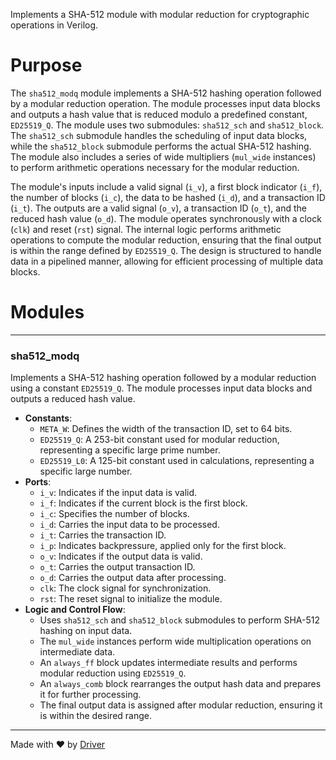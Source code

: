 <!--------------------------------------------------------------------------------->
<!-- IMPORTANT: This file is auto-generated by Driver (https://driver.ai). -------->
<!-- Manual edits may be overwritten on future commits. --------------------------->
<!--------------------------------------------------------------------------------->

Implements a SHA-512 module with modular reduction for cryptographic operations in Verilog.

# Purpose
The `sha512_modq` module implements a SHA-512 hashing operation followed by a modular reduction operation. The module processes input data blocks and outputs a hash value that is reduced modulo a predefined constant, `ED25519_Q`. The module uses two submodules: `sha512_sch` and `sha512_block`. The `sha512_sch` submodule handles the scheduling of input data blocks, while the `sha512_block` submodule performs the actual SHA-512 hashing. The module also includes a series of wide multipliers (`mul_wide` instances) to perform arithmetic operations necessary for the modular reduction.

The module's inputs include a valid signal (`i_v`), a first block indicator (`i_f`), the number of blocks (`i_c`), the data to be hashed (`i_d`), and a transaction ID (`i_t`). The outputs are a valid signal (`o_v`), a transaction ID (`o_t`), and the reduced hash value (`o_d`). The module operates synchronously with a clock (`clk`) and reset (`rst`) signal. The internal logic performs arithmetic operations to compute the modular reduction, ensuring that the final output is within the range defined by `ED25519_Q`. The design is structured to handle data in a pipelined manner, allowing for efficient processing of multiple data blocks.
# Modules

---
### sha512\_modq
Implements a SHA-512 hashing operation followed by a modular reduction using a constant `ED25519_Q`. The module processes input data blocks and outputs a reduced hash value.
- **Constants**:
    - ``META_W``: Defines the width of the transaction ID, set to 64 bits.
    - ``ED25519_Q``: A 253-bit constant used for modular reduction, representing a specific large prime number.
    - ``ED25519_L0``: A 125-bit constant used in calculations, representing a specific large number.
- **Ports**:
    - ``i_v``: Indicates if the input data is valid.
    - ``i_f``: Indicates if the current block is the first block.
    - ``i_c``: Specifies the number of blocks.
    - ``i_d``: Carries the input data to be processed.
    - ``i_t``: Carries the transaction ID.
    - ``i_p``: Indicates backpressure, applied only for the first block.
    - ``o_v``: Indicates if the output data is valid.
    - ``o_t``: Carries the output transaction ID.
    - ``o_d``: Carries the output data after processing.
    - ``clk``: The clock signal for synchronization.
    - ``rst``: The reset signal to initialize the module.
- **Logic and Control Flow**:
    - Uses `sha512_sch` and `sha512_block` submodules to perform SHA-512 hashing on input data.
    - The `mul_wide` instances perform wide multiplication operations on intermediate data.
    - An `always_ff` block updates intermediate results and performs modular reduction using `ED25519_Q`.
    - An `always_comb` block rearranges the output hash data and prepares it for further processing.
    - The final output data is assigned after modular reduction, ensuring it is within the desired range.



---
Made with ❤️ by [Driver](https://www.driver.ai/)